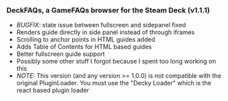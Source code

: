 ### DeckFAQs, a GameFAQs browser for the Steam Deck (v1.1.1)

-   *BUGFIX*: state issue between fullscreen and sidepanel fixed
-   Renders guide directly in side panel instead of through iframes
-   Scrolling to anchor points in HTML guides added
-   Adds Table of Contents for HTML based guides
-   Better fullscreen guide support
-   Possibly some other stuff I forgot because I spent too long working on this
-   _NOTE:_ This version (and any version >= 1.0.0) is not compatible with the original PluginLoader. You must use the "Decky Loader" which is the react based plugin loader
